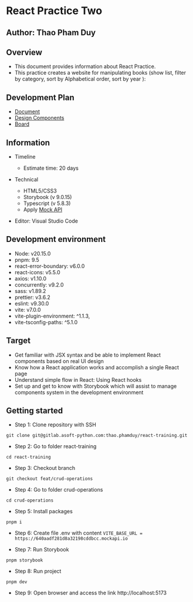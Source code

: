 # React Practice Two

## Author: Thao Pham Duy

## Overview

- This document provides information about React Practice.
- This practice creates a website for manipulating books (show list, filter by category, sort by Alphabetical order, sort by year ):

## Development Plan

- [Document](https://docs.google.com/document/d/12YqMU9d0gayWfQcl6OPpoXjF0Hx3_KVYq9dksoNM7gQ/edit?usp=sharing)
- [Design Components](https://docs.google.com/spreadsheets/d/14XN2r37VVO1StGk7VUnOlS3cj_rZucKF8p3b9SCor18/edit?usp=sharing)
- [Board](https://gitlab.asoft-python.com/thao.phamduy/react-training/-/boards/981)

## Information

- Timeline

  - Estimate time: 20 days

- Technical

  - HTML5/CSS3
  - Storybook (v 9.0.15)
  - Typescript (v 5.8.3)
  - Apply [Mock API](https://mockapi.io/)

- Editor: Visual Studio Code

## Development environment

- Node: v20.15.0
- pnpm: 9.5
- react-error-boundary: v6.0.0
- react-icons: v5.5.0
- axios: v1.10.0
- concurrently: v9.2.0
- sass: v1.89.2
- prettier: v3.6.2
- eslint: v9.30.0
- vite: v7.0.0
- vite-plugin-environment: ^1.1.3,
- vite-tsconfig-paths: ^5.1.0

## Target

- Get familiar with JSX syntax and be able to implement React components based on real UI design
- Know how a React application works and accomplish a single React page
- Understand simple flow in React: Using React hooks
- Set up and get to know with Storybook which will assist to manage components system in the development environment

## Getting started

- Step 1: Clone repository with SSH

```
git clone git@gitlab.asoft-python.com:thao.phamduy/react-training.git
```

- Step 2: Go to folder react-training

```
cd react-training
```

- Step 3: Checkout branch

```
git checkout feat/crud-operations
```

- Step 4: Go to folder crud-operations

```
cd crud-operations
```

- Step 5: Install packages

```
pnpm i
```

- Step 6: Create file .env with content `VITE_BASE_URL = https://640aadf281d8a32198cddbcc.mockapi.io`

- Step 7: Run Storybook

```
pnpm storybook
```

- Step 8: Run project

```
pnpm dev
```

- Step 9: Open browser and access the link http://localhost:5173
